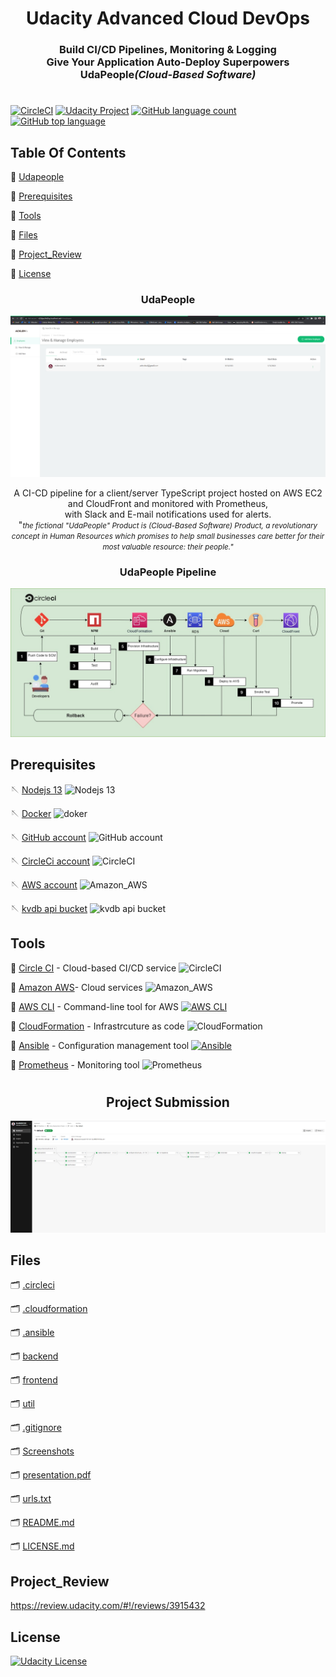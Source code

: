 #
<h1 align="center">Udacity Advanced Cloud DevOps<br></h1>  

<!-- Adding Status Badges circleci Template
# Template:
[![<ORG_NAME>](https://circleci.com/<VCS>/<ORG_NAME>/<PROJECT_NAME>.svg?style=svg)](<LINK>)

# Example:
[![CircleCI](https://circleci.com/gh/Mohamedelfal/udapeople-cicd.svg?style=svg)](https://app.circleci.com/pipelines/github/mohamedelfal/udapeople-cicd/5)

# Example for specific branch:
[![CircleCI](https://circleci.com/gh/circleci/circleci-docs/tree/teesloane-patch-5.svg?style=svg)](https://circleci.com/gh/circleci/circleci-docs/?branch=teesloane-patch-5)
<PROJECT_NAME> - Your project’s name. Example: circleci-docs
<ORG_NAME> - The organization or user name the project in question belongs to
<VCS> - your VCS provider (gh for “github” and bb for BitBucket)
<LINK> - The link you want the status badge to go to when clicked (example: the pipeline overview page)
Optional: an API token (to create badges for private projects)
-->

<h3 align="center">Build CI/CD Pipelines, Monitoring & Logging<br>Give Your Application Auto-Deploy Superpowers<br>UdaPeople<i>(Cloud-Based Software)</i></h3>  
  


# 

[![CircleCI](https://circleci.com/gh/mohamedelfal/udapeople-cicd.svg?style=shield&circle-token=499c794914a6668bd794027edc74d9400d7a361f)](https://app.circleci.com/pipelines/github/mohamedelfal/udapeople-cicd?branch=master&filter=all)
<a rel="Udacity" href="./screenshots/passed.md"><img alt="Udacity Project"  src="https://img.shields.io/badge/Udacity-PASSED-brightgre?style=plastic&logo=Udacity" /></a> <a rel="Udacity" href="./2-udacity-passed.jpg">
[![GitHub language count](https://img.shields.io/github/languages/count/mohamedelfal/udapeople-cicd)](https://github.com/mohamedelfal/udapeople-cicd)
[![GitHub top language](https://img.shields.io/github/languages/top/mohamedelfal/udapeople-cicd)](https://github.com/mohamedelfal/udapeople-cicd)
## Table Of Contents
📌 [Udapeople](#udapeople)

📌 [Prerequisites](#prerequisites)

📌 [Tools](#tools)

📌 [Files](#files)

📌 [Project_Review](#project_review)

📌 [License](#license)

<h3 align="center">UdaPeople</h3>   

<p align="center">
  <img width="" height="" src="./Screenshot/RESULTS_SCREESHOT.png">
</p>
<p align="center">
  A CI-CD pipeline for a client/server TypeScript project 
hosted on AWS EC2 and CloudFront and monitored with Prometheus,<br>
with Slack and E-mail notifications used for alerts.<br>"<small><i>the fictional "UdaPeople" Product is  (Cloud-Based Software) Product,  a revolutionary concept in Human Resources which promises to help small businesses care better for their most valuable resource: their people."</i></small>
</p>


<h3 align="center">UdaPeople Pipeline</h3>   

<p align="center">
  <img width="" height="" src="./Screenshot/pipeline.jpg"  
</p>

## Prerequisites

🪡 [Nodejs 13](https://nodejs.org/en/) ![Nodejs 13](https://img.shields.io/badge/Node.js-white?style=plastic&logo=Node.js)

🪡 [Docker](https://www.docker.com/) ![doker](https://img.shields.io/badge/Docker-white?style=plastic&logo=Docker)

🪡 [GitHub account](https://github.com/) ![GitHub account](https://img.shields.io/badge/GitHub-black?style=plastic&logo=GitHub)

🪡 [CircleCi account](https://circleci.com/) ![CircleCI](https://img.shields.io/badge/CircleCI-black?style=plastic&logo=CircleCI)

🪡 [AWS account](https://aws.amazon.com/) ![Amazon_AWS](https://img.shields.io/badge/Amazon_AWS-orange?style=plastic&logo=Amazon%20aws)

🪡 [kvdb api bucket](https://kvdb.io/) ![kvdb api bucket](https://img.shields.io/badge/kvdb-black?style=plastic&logo=kvdb)


## Tools

🧵 [Circle CI](https://www.circleci.com) - Cloud-based CI/CD service ![CircleCI](https://img.shields.io/badge/CircleCI-black?style=plastic&logo=CircleCI)

🧵 [Amazon AWS](https://aws.amazon.com/)- Cloud services ![Amazon_AWS](https://img.shields.io/badge/Amazon_AWS-orange?style=plastic&logo=Amazon%20aws)

🧵 [AWS CLI](https://aws.amazon.com/cli/) - Command-line tool for AWS [![AWS CLI](https://img.shields.io/badge/AWS_CLI-orange?style=plastic&logo=Amazon%20aws)](https://aws.amazon.com/cli/)

🧵 [CloudFormation](https://aws.amazon.com/cloudformation/) - Infrastrcuture as code ![CloudFormation](https://img.shields.io/badge/CloudFormation-orange?style=plastic&logo=Amazon%20aws)

🧵 [Ansible](https://www.ansible.com/) - Configuration management tool [![Ansible](https://img.shields.io/badge/Ansible-black?style=plastic&logo=Ansible)](https://www.ansible.com/)

🧵 [Prometheus](https://prometheus.io/) - Monitoring tool ![Prometheus](https://img.shields.io/badge/Prometheus-white?style=plastic&logo=Prometheus)
#
<h2 align="center">Project Submission</h2>  

<p align="center">
  <img width="" height="" src="./Screenshot/pipelineresult.png"  
</p>
    
## Files
🗂️ [.circleci](./.circleci)

🗂️ [.cloudformation](./.circleci/cloudformation)

🗂️ [.ansible](./.circleci/ansible)

🗂️ [backend](./backend)

🗂️ [frontend](./frontend)

🗂️ [util](./util)

🗂️ [.gitignore](./.gitignore)

🗂️ [Screenshots](./screenshots/)

🗂️ [presentation.pdf](./Presentation.pdf)

🗂️ [urls.txt](./urls.txt)

🗂️ [README.md](./README.md)

🗂️ [LICENSE.md](./LICENSE.md) 


## Project_Review

https://review.udacity.com/#!/reviews/3915432

## License  

<a rel="license" href="./LICENSE.md"><img alt="Udacity License"  src="https://img.shields.io/badge/license-Udacity-blue.svg" /></a>

<!-- small <a rel="license" href="http://creativecommons.org/licenses/by-nc-nd/4.0/"><img alt="Creative Commons License" style="border-width:0" src="https://i.creativecommons.org/l/by-nc-nd/4.0/80x15.png" /></a><br />This work is licensed under a <a rel="license" href="http://creativecommons.org/licenses/by-nc-nd/4.0/">Creative Commons Attribution-NonCommercial-NoDerivatives 4.0 International License</a>. -->


 
